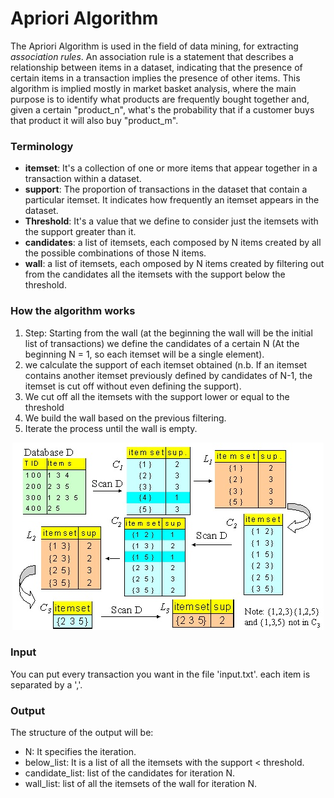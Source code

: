 # Apriori Algorithm

The Apriori Algorithm is used in the field of data mining, for extracting *association rules*. An association rule is a statement that describes a relationship between items in a dataset, indicating that the presence of certain items in a transaction implies the presence of other items. This algorithm is implied mostly in market basket analysis, where the main purpose is to identify what products are frequently bought together and, given a certain "product_n", what's the probability that if a customer buys that product it will also buy "product_m".

### Terminology

- **itemset**: It's a collection of one or more items that appear together in a transaction within a dataset.
- **support**: The proportion of transactions in the dataset that contain a particular itemset. It indicates how frequently an itemset appears in the dataset.
- **Threshold**: It's a value that we define to consider just the itemsets with the support greater than it. 
- **candidates**: a list of itemsets, each composed by N items created by all the possible combinations of those N items.
- **wall**: a list of itemsets, each omposed by N items created by filtering out from the candidates all the itemsets with the support below the threshold.

### How the algorithm works

1. Step: Starting from the wall (at the beginning the wall will be the initial list of transactions) we define the candidates of a certain N (At the beginning N = 1, so each itemset will be a single element).
2. we calculate the support of each itemset obtained (n.b. If an itemset contains another itemset previously defined by candidates of N-1, the itemset is cut off without even defining the support).
3. We cut off all the itemsets with the support lower or equal to the threshold 
4. We build the wall based on the previous filtering.
5. Iterate the process until the wall is empty.

<div align="center">
    <img src="img.png">
</div>

### Input
You can put every transaction you want in the file 'input.txt'. each item is separated by a ','.

### Output
The structure of the output will be:
- N: It specifies the iteration.
- below_list: It is a list of all the itemsets with the support < threshold.
- candidate_list: list of the candidates for iteration N.
- wall_list: list of all the itemsets of the wall for iteration N. 
